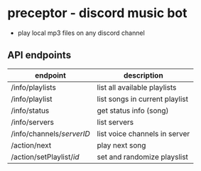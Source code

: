# preceptor - discord music bot
 - play local mp3 files on any discord channel

## API endpoints

| endpoint                  | description                    |
| ------------------------- | ------------------------------ |
| /info/playlists           | list all available playlists   |
| /info/playlist            | list songs in current playlist |
| /info/status              | get status info (song)         |
| /info/servers             | list servers                   |
| /info/channels/*serverID* | list voice channels in server  |
| /action/next              | play next song                 |
| /action/setPlaylist/*id*  | set and randomize playslist    |